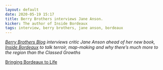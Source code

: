 ```yaml
---
layout: default
date: 2020-05-19 15:17
title: Berry Brothers interviews Jane Anson.
kicker: The author of Inside Bordeaux
tags: interview, berry brothers, jane anson, bordeaux
---
```


_[Berry Brothers Blog](https://blog.bbr.com) interviews critic Jane Anson ahead of her new book, [Inside Bordeaux](https://www.bbr.com/bbr-press/inside-bordeaux) to talk terroir, map-making and why there’s much more to the region than the Classed Growths_

[Bringing Bordeaux to Life](https://blog.bbr.com/2020/05/19/bringing-bordeaux-to-life/)
